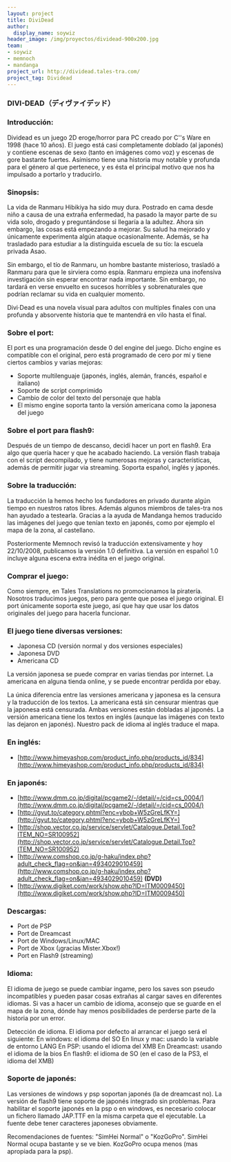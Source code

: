 ```yaml
---
layout: project
title: DiviDead
author:
  display_name: soywiz
header_image: /img/proyectos/dividead-900x200.jpg
team:
- soywiz
- memnoch
- mandanga
project_url: http://dividead.tales-tra.com/
project_tag: Dividead
---
```


### DIVI-DEAD（ディヴァイデッド） 

### Introducción:

Dividead es un juego 2D eroge/horror para PC creado por C''s Ware en 1998
(hace 10 años). El juego está casi completamente doblado (al japonés) y
contiene escenas de sexo (tanto en imágenes como voz) y escenas de gore
bastante fuertes. Asímismo tiene una historia muy notable y profunda para
el género al que pertenece, y es ésta el principal motivo que nos ha impulsado
a portarlo y traducirlo.

### Sinopsis:

La vida de Ranmaru Hibikiya ha sido muy dura. Postrado en cama desde niño a
causa de una extraña enfermedad, ha pasado la mayor parte de su vida solo,
drogado y preguntándose si llegaría a la adultez. Ahora sin embargo, las cosas
está empezando a mejorar. Su salud ha mejorado y únicamente experimenta algún
ataque ocasionalmente. Además, se ha trasladado para estudiar a la distinguida
escuela de su tío: la escuela privada Asao.

Sin embargo, el tío de Ranmaru, un hombre bastante misterioso, trasladó
a Ranmaru para que le sirviera como espía. Ranmaru empieza una inofensiva
investigación sin esperar encontrar nada importante. Sin embargo, no tardará
en verse envuelto en sucesos horribles y sobrenaturales que podrían reclamar
su vida en cualquier momento.

Divi·Dead es una novela visual para adultos con multiples finales con una
profunda y absorvente historia que te mantendrá en vilo hasta el final.

### Sobre el port:
El port es una programación desde 0 del engine del juego. Dicho engine es
compatible con el original, pero está programado de cero por mí y tiene ciertos
cambios y varias mejoras:
* Soporte multilenguaje (japonés, inglés, alemán, francés, español e italiano)
* Soporte de script comprimido
* Cambio de color del texto del personaje que habla
* El mismo engine soporta tanto la versión americana como la japonesa del juego

### Sobre el port para flash9:
Después de un tiempo de descanso, decidí hacer un port en flash9. Era algo que
quería hacer y que he acabado haciendo.
La versión flash trabaja con el script decompilado, y tiene numerosas mejoras
y características, además de permitir jugar via streaming. Soporta español, inglés y japonés.

### Sobre la traducción:
La traducción la hemos hecho los fundadores en privado durante algún tiempo en
nuestros ratos libres. Además algunos miembros de tales-tra nos han ayudado a
testearla. Gracias a la ayuda de Mandanga hemos traducido las imágenes del
juego que tenían texto en japonés, como por ejemplo el mapa de la zona, al
castellano.

Posteriormente Memnoch revisó la traducción extensivamente y hoy 22/10/2008,
publicamos la versión 1.0 definitiva. La versión en español 1.0 incluye alguna
escena extra inédita en el juego original.

### Comprar el juego:
Como siempre, en Tales Translations no promocionamos la piratería.
Nosotros traducimos juegos, pero para gente que posea el juego original.
El port únicamente soporta este juego, así que hay que usar los datos originales
del juego para hacerla funcionar.

### El juego tiene diversas versiones:

* Japonesa CD (versión normal y dos versiones especiales)
* Japonesa DVD
* Americana CD

La versión japonesa se puede comprar en varias tiendas por internet.
La americana en alguna tienda online, y se puede encontrar perdida por ebay.

La única diferencia entre las versiones americana y japonesa es la censura y
la traducción de los textos. La americana está sin censurar mientras que la
japonesa está censurada. Ambas versiones están dobladas al japonés. La versión
americana tiene los textos en inglés (aunque las imágenes con texto las dejaron
en japonés). Nuestro pack de idioma al inglés traduce el mapa.

### En inglés:

* [http://www.himeyashop.com/product_info.php/products_id/834](http://www.himeyashop.com/product_info.php/products_id/834)

### En japonés:

* [http://www.dmm.co.jp/digital/pcgame2/-/detail/=/cid=cs_0004/](http://www.dmm.co.jp/digital/pcgame2/-/detail/=/cid=cs_0004/)
* [http://gyut.to/category.phtml?enc=ybob+W5zGreLfKY=](http://gyut.to/category.phtml?enc=ybob+W5zGreLfKY=)
* [http://shop.vector.co.jp/service/servlet/Catalogue.Detail.Top?ITEM_NO=SR100952](http://shop.vector.co.jp/service/servlet/Catalogue.Detail.Top?ITEM_NO=SR100952)
* [http://www.comshop.co.jp/g-haku/index.php?adult_check_flag=on&jan=4934029010459](http://www.comshop.co.jp/g-haku/index.php?adult_check_flag=on&jan=4934029010459) **(DVD)**
* [http://www.digiket.com/work/show.php?ID=ITM0009450](http://www.digiket.com/work/show.php?ID=ITM0009450)

### Descargas:

* Port de PSP
* Port de Dreamcast
* Port de Windows/Linux/MAC
* Port de Xbox (¡gracias Mister.Xbox!)
* Port en Flash9 (streaming)

### Idioma:

El idioma de juego se puede cambiar ingame, pero los saves son pseudo
incompatibles y pueden pasar cosas extrañas al cargar saves en diferentes
idiomas. Si vas a hacer un cambio de idioma, aconsejo que se guarde en el
mapa de la zona, dónde hay menos posibilidades de perderse parte de la
historia por un error.

Detección de idioma. El idioma por defecto al arrancar el juego será el siguiente:
En windows: el idioma del SO
En linux y mac: usando la variable de entorno LANG
En PSP: usando el idioma del XMB
En Dreamcast: usando el idioma de la bios
En flash9: el idioma de SO (en el caso de la PS3, el idioma del XMB)

### Soporte de japonés:
Las versiones de windows y psp soportan japonés (la de dreamcast no).
La versión de flash9 tiene soporte de japonés integrado sin problemas.
Para habilitar el soporte japonés en la psp o en windows, es necesario
colocar un fichero llamado JAP.TTF en la misma carpeta que el ejecutable.
La fuente debe tener caracteres japoneses obviamente.

Recomendaciones de fuentes: "SimHei Normal" o "KozGoPro". SimHei Normal
ocupa bastante y se ve bien. KozGoPro ocupa menos (mas apropiada para la psp).